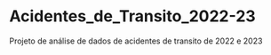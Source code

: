 # Acidentes_de_Transito_2022-23
Projeto de análise de dados de acidentes de transito de 2022 e 2023
